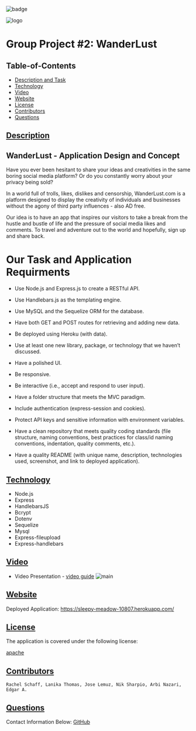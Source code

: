 ![badge](https://img.shields.io/badge/license-apache-blue)

![logo](https://user-images.githubusercontent.com/95839411/160957921-8c8485de-d5ff-41d2-874a-e9c18def966a.png)

# Group Project #2: WanderLust

  ## Table-of-Contents
  * [Description and Task](#description)
  * [Technology](#technology)
  * [Video](#video)
  * [Website](#table-of-contents)
  * [License](#license)   
  * [Contributors](#Contributors)
  * [Questions](#questions)


 ## [Description](#table-of-contents)
 
 ## WanderLust - Application Design and Concept

 Have you ever been hesitant to share your ideas and creativities in the same boring 
 social media platform? Or do you constantly worry about your privacy being sold?

 In a world full of trolls, likes, dislikes and censorship, WanderLust.com is a platform
 designed to display the creativity of individuals and businesses without the agony
 of third party influences - also AD free.

 Our idea is to have an app that inspires our visitors to take a break from the hustle and 
 bustle of life and the pressure of social media likes and comments. To travel and 
 adventure out to the world and hopefully, sign up and share back.

 # Our Task and Application Requirments

  - Use Node.js and Express.js to create a RESTful API.

  - Use Handlebars.js as the templating engine.

  - Use MySQL and the Sequelize ORM for the database.

  - Have both GET and POST routes for retrieving and adding new data.

  - Be deployed using Heroku (with data).

  - Use at least one new library, package, or technology that we haven’t discussed.

  - Have a polished UI.

  - Be responsive.

  - Be interactive (i.e., accept and respond to user input).

  - Have a folder structure that meets the MVC paradigm.

  - Include authentication (express-session and cookies).

  - Protect API keys and sensitive information with environment variables.

  - Have a clean repository that meets quality coding standards (file structure, naming conventions, best practices for class/id naming conventions, indentation, quality comments, etc.).

  - Have a quality README (with unique name, description, technologies used, screenshot, and link to deployed application).

 ## [Technology](#technology)

  - Node.js
  - Express
  - HandlebarsJS
  - Bcrypt
  - Dotenv
  - Sequelize
  - Mysql
  - Express-fileupload
  - Express-handlebars

  ## [Video](#table-of-contents)
  - Video Presentation - [video guide](https://www.awesomescreenshot.com/video/8212028?key=c7bd96a5e6b4bb979d54ddb8934fc0b9)
   ![main](https://user-images.githubusercontent.com/95839411/162623640-ef0618ae-6a04-44a7-b3c0-f3ae4b2467da.jpg)

  ## [Website](#table-of-contents)
  Deployed Application: https://sleepy-meadow-10807.herokuapp.com/
  
  ## [License](#table-of-contents)
  The application is covered under the following license:
  
  [apache](https://choosealicense.com/licenses/apache)
    
    
  ## [Contributors](#table-of-contents)
  
    Rachel Schaff, Lanika Thomas, Jose Lemuz, Nik Sharpio, Arbi Nazari, Edgar A. 
    
  ## [Questions](#table-of-contents)
  Contact Information Below:
  [GitHub](https://github.com/ArbiNazari/WanderLust)
